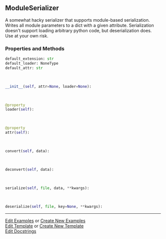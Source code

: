 ## <a id="McUtils.Scaffolding.Serializers.ModuleSerializer">ModuleSerializer</a>
A somewhat hacky serializer that supports module-based serialization.
Writes all module parameters to a dict with a given attribute.
Serialization doesn't support loading arbitrary python code, but deserialization does.
Use at your own risk.

### Properties and Methods
```python
default_extension: str
default_loader: NoneType
default_attr: str
```
<a id="McUtils.Scaffolding.Serializers.ModuleSerializer.__init__" class="docs-object-method">&nbsp;</a>
```python
__init__(self, attr=None, loader=None): 
```

<a id="McUtils.Scaffolding.Serializers.ModuleSerializer.loader" class="docs-object-method">&nbsp;</a>
```python
@property
loader(self): 
```

<a id="McUtils.Scaffolding.Serializers.ModuleSerializer.attr" class="docs-object-method">&nbsp;</a>
```python
@property
attr(self): 
```

<a id="McUtils.Scaffolding.Serializers.ModuleSerializer.convert" class="docs-object-method">&nbsp;</a>
```python
convert(self, data): 
```

<a id="McUtils.Scaffolding.Serializers.ModuleSerializer.deconvert" class="docs-object-method">&nbsp;</a>
```python
deconvert(self, data): 
```

<a id="McUtils.Scaffolding.Serializers.ModuleSerializer.serialize" class="docs-object-method">&nbsp;</a>
```python
serialize(self, file, data, **kwargs): 
```

<a id="McUtils.Scaffolding.Serializers.ModuleSerializer.deserialize" class="docs-object-method">&nbsp;</a>
```python
deserialize(self, file, key=None, **kwargs): 
```





___

[Edit Examples](https://github.com/McCoyGroup/McUtils/edit/edit/ci/examples/ci/docs/McUtils/Scaffolding/Serializers/ModuleSerializer.md) or 
[Create New Examples](https://github.com/McCoyGroup/McUtils/new/edit/?filename=ci/examples/ci/docs/McUtils/Scaffolding/Serializers/ModuleSerializer.md) <br/>
[Edit Template](https://github.com/McCoyGroup/McUtils/edit/edit/ci/docs/ci/docs/McUtils/Scaffolding/Serializers/ModuleSerializer.md) or 
[Create New Template](https://github.com/McCoyGroup/McUtils/new/edit/?filename=ci/docs/templates/ci/docs/McUtils/Scaffolding/Serializers/ModuleSerializer.md) <br/>
[Edit Docstrings](https://github.com/McCoyGroup/McUtils/edit/edit/McUtils/Scaffolding/Serializers.py?message=Update%20Docs)